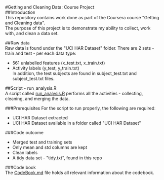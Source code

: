 #Getting and Cleaning Data: Course Project  
##Introduction  
This repository contains work done as part of the Coursera course "Getting and Cleaning data".   
The purpose of this project is to demonstrate my ability to collect, work with, and clean a data set.  

##Raw data  
Raw data is found under the "UCI HAR Dataset" folder. There are 2 sets - train and test - per each data type:  
  * 561 unlabelled features (x_test.txt, x_train.txt)  
  * Activity labels (y_test, y_train.txt)  
In addition, the test subjects are found in subject_test.txt and subject_test.txt files.  

##Script - run_analysis.R  
A script called [run_analysis.R](https://github.com/idolustig/school/tree/master/02_DataScience/03_GettingData/run_analysis.R) performs all the activities - collecting, cleaning, and merging the data.  

###Prerequisites 
For the script to run properly, the following are required: 
  * UCI HAR Dataset extracted  
  * UCI HAR Dataset available in a folder called "UCI HAR Dataset"  

###Code outcome  
  * Merged test and training sets  
  * Only mean and std columns are kept  
  * Clean labels  
  * A tidy data set - "tidy.txt", found in this repo  

###Code book  
The [CodeBook.md](https://github.com/idolustig/school/tree/master/02_DataScience/03_GettingData/CodeBook.md) file holds all relevant information about the codebook.

